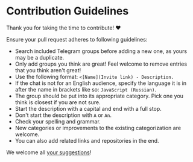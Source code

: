 # Contribution Guidelines

Thank you for taking the time to contribute! ♥️

Ensure your pull request adheres to following guidelines:

- Search included Telegram groups before adding a new one, as yours may be a duplicate.
- Only add groups you think are great! Feel welcome to remove entries that you think aren't great!
- Use the following format: `<[Name](Invite link) - Description.`
- If the chat is not for an English audience, specify the language it is in after the name in brackets like so: `JavaScript (Russian)`.
- The group should be put into its appropriate category. Pick one you think is closest if you are not sure.
- Start the description with a capital and end with a full stop.
- Don't start the description with `A` or `An`.
- Check your spelling and grammar.
- New categories or improvements to the existing categorization are welcome.
- You can also add related links and repositories in the end.

We welcome all [your suggestions](../../edit/master/README.md)!
